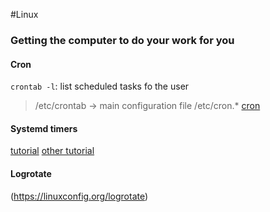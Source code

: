 #Linux 
### Getting the computer to do your work for you
#### Cron
`crontab -l`: list scheduled tasks fo the user
>/etc/crontab -> main configuration file 
>/etc/cron.*
 [cron](https://linuxhandbook.com/crontab/)

#### Systemd timers
[tutorial](https://www.maketecheasier.com/use-systemd-timers-as-cron-replacement/)
[other tutorial](https://wiki.archlinux.org/title/Systemd/Timers)

#### Logrotate
(https://linuxconfig.org/logrotate)
